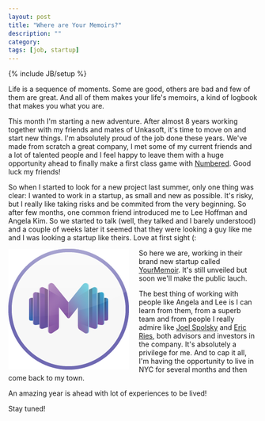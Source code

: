 ```yaml
---
layout: post
title: "Where are Your Memoirs?"
description: ""
category: 
tags: [job, startup]
---
```

{% include JB/setup %}

Life is a sequence of moments. Some are good, others are bad and few of them are great. And all of them makes your life's memoirs, a kind of logbook that makes you what you are.

This month I'm starting a new adventure. After almost 8 years working together with my friends and mates of Unkasoft, it's time to move on and start new things. I'm absolutely proud of the job done these years. We've made from scratch a great company, I met some of my current friends and a lot of talented people and I feel happy to leave them with a huge opportunity ahead to finally make a first class game with [Numbered](http://www.numbered.es/index_en.html). Good luck my friends!

So when I started to look for a new project last summer, only one thing was clear: I wanted to work in a startup, as small and new as possible. It's risky, but I really like taking risks and be commited from the very beginning.
So after few months, one common friend introduced me to Lee Hoffman and Angela Kim. So we started to talk (well, they talked and I barely understood) and a couple of weeks later it seemed that they were looking a guy like me and I was looking a startup like theirs. Love at first sight (:

<a href="http://yourmemoir.com"><div style="float:left;padding-right:20px;"><img src="/images/yourmemoir.png" /></div></a>
So here we are, working in their brand new startup called [YourMemoir](http://yourmemoir.com). It's still unveiled but soon we'll make the public lauch.

The best thing of working with people like Angela and Lee is I can learn from them, from a superb team and from people I really admire like [Joel Spolsky](http://joelonsoftware.com) and [Eric Ries](http://en.wikipedia.org/wiki/Eric_Ries), both advisors and investors in the company. It's absolutely a privilege for me. And to cap it all, I'm having the opportunity to live in NYC for several months and then come back to my town.

An amazing year is ahead with lot of experiences to be lived!

Stay tuned!